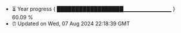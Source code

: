 - ⏳ Year progress { ██████████████████▁▁▁▁▁▁▁▁▁▁▁▁ } 60.09 %
- ⏰ Updated on Wed, 07 Aug 2024 22:18:39 GMT

